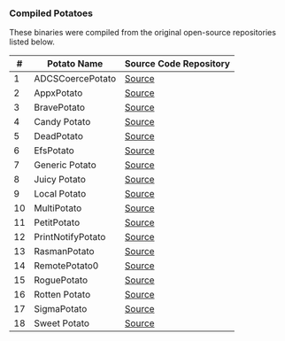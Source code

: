### Compiled Potatoes

These binaries were compiled from the original open-source repositories listed below.

| #  | Potato Name         | Source Code Repository |
|----|---------------------|------------------------|
| 1  | ADCSCoercePotato    | [Source](https://github.com/decoder-it/ADCSCoercePotato) |
| 2  | AppxPotato          | [Source](https://github.com/PN-Tester/AppxPotato) |
| 3  | BravePotato         | [Source](https://github.com/ygorbittencourt/BravePotato) |
| 4  | Candy Potato        | [Source](https://github.com/klezVirus/CandyPotato) |
| 5  | DeadPotato          | [Source](https://github.com/lypd0/DeadPotato) |
| 6  | EfsPotato           | [Source](https://github.com/zcgonvh/EfsPotato) |
| 7  | Generic Potato      | [Source](https://github.com/micahvandeusen/GenericPotato) |
| 8  | Juicy Potato        | [Source](https://github.com/decoder-it/juicy-potato) |
| 9  | Local Potato        | [Source](https://github.com/decoder-it/LocalPotato) |
|10  | MultiPotato         | [Source](https://github.com/S3cur3Th1sSh1t/MultiPotato) |
|11  | PetitPotato         | [Source](https://github.com/wh0amitz/PetitPotato) |
|12  | PrintNotifyPotato   | [Source](https://github.com/BeichenDream/PrintNotifyPotato) |
|13  | RasmanPotato        | [Source](https://github.com/crisprss/RasmanPotato) |
|14  | RemotePotato0       | [Source](https://github.com/antonioCoco/RemotePotato0) |
|15  | RoguePotato         | [Source](https://github.com/antonioCoco/RoguePotato) |
|16  | Rotten Potato       | [Source](https://github.com/breenmachine/RottenPotatoNG) |
|17  | SigmaPotato         | [Source](https://github.com/tylerdotrar/SigmaPotato) |
|18  | Sweet Potato        | [Source](https://github.com/CCob/SweetPotato) |
